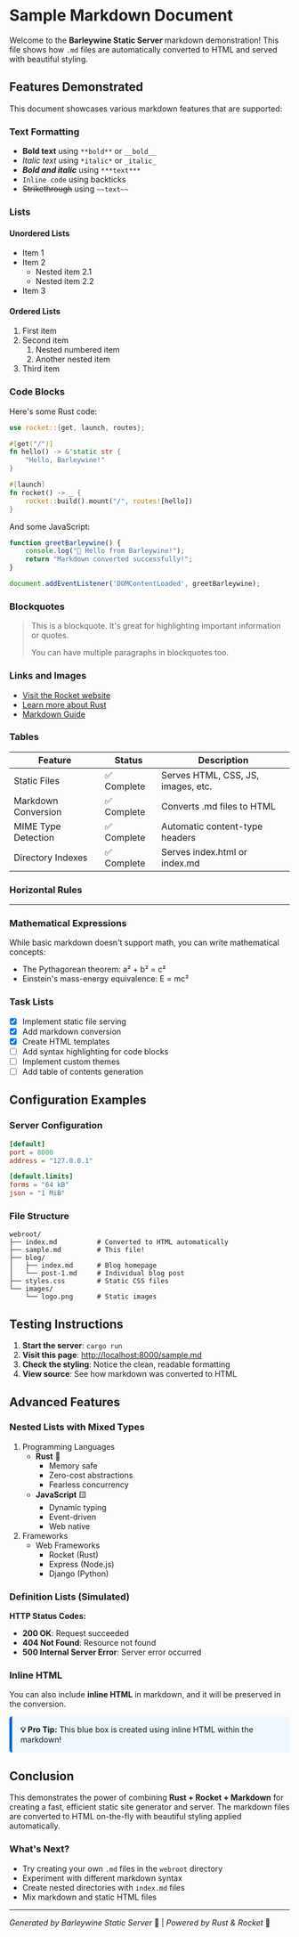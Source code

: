 # Sample Markdown Document

Welcome to the **Barleywine Static Server** markdown demonstration! This file shows how `.md` files are automatically converted to HTML and served with beautiful styling.

## Features Demonstrated

This document showcases various markdown features that are supported:

### Text Formatting

- **Bold text** using `**bold**` or `__bold__`
- *Italic text* using `*italic*` or `_italic_`
- ***Bold and italic*** using `***text***`
- `Inline code` using backticks
- ~~Strikethrough~~ using `~~text~~`

### Lists

#### Unordered Lists
- Item 1
- Item 2
  - Nested item 2.1
  - Nested item 2.2
- Item 3

#### Ordered Lists
1. First item
2. Second item
   1. Nested numbered item
   2. Another nested item
3. Third item

### Code Blocks

Here's some Rust code:

```rust
use rocket::{get, launch, routes};

#[get("/")]
fn hello() -> &'static str {
    "Hello, Barleywine!"
}

#[launch]
fn rocket() -> _ {
    rocket::build().mount("/", routes![hello])
}
```

And some JavaScript:

```javascript
function greetBarleywine() {
    console.log("🍺 Hello from Barleywine!");
    return "Markdown converted successfully!";
}

document.addEventListener('DOMContentLoaded', greetBarleywine);
```

### Blockquotes

> This is a blockquote. It's great for highlighting important information or quotes.
>
> You can have multiple paragraphs in blockquotes too.

### Links and Images

- [Visit the Rocket website](https://rocket.rs/)
- [Learn more about Rust](https://www.rust-lang.org/)
- [Markdown Guide](https://www.markdownguide.org/)

### Tables

| Feature | Status | Description |
|---------|--------|-------------|
| Static Files | ✅ Complete | Serves HTML, CSS, JS, images, etc. |
| Markdown Conversion | ✅ Complete | Converts .md files to HTML |
| MIME Type Detection | ✅ Complete | Automatic content-type headers |
| Directory Indexes | ✅ Complete | Serves index.html or index.md |

### Horizontal Rules

---

### Mathematical Expressions

While basic markdown doesn't support math, you can write mathematical concepts:

- The Pythagorean theorem: a² + b² = c²
- Einstein's mass-energy equivalence: E = mc²

### Task Lists

- [x] Implement static file serving
- [x] Add markdown conversion
- [x] Create HTML templates
- [ ] Add syntax highlighting for code blocks
- [ ] Implement custom themes
- [ ] Add table of contents generation

## Configuration Examples

### Server Configuration

```toml
[default]
port = 8000
address = "127.0.0.1"

[default.limits]
forms = "64 kB"
json = "1 MiB"
```

### File Structure

```
webroot/
├── index.md          # Converted to HTML automatically
├── sample.md         # This file!
├── blog/
│   ├── index.md      # Blog homepage
│   └── post-1.md     # Individual blog post
├── styles.css        # Static CSS files
└── images/
    └── logo.png      # Static images
```

## Testing Instructions

1. **Start the server**: `cargo run`
2. **Visit this page**: [http://localhost:8000/sample.md](http://localhost:8000/sample.md)
3. **Check the styling**: Notice the clean, readable formatting
4. **View source**: See how markdown was converted to HTML

## Advanced Features

### Nested Lists with Mixed Types

1. Programming Languages
   - **Rust** 🦀
     - Memory safe
     - Zero-cost abstractions
     - Fearless concurrency
   - **JavaScript** 🟨
     - Dynamic typing
     - Event-driven
     - Web native
2. Frameworks
   - Web Frameworks
     - Rocket (Rust)
     - Express (Node.js)
     - Django (Python)

### Definition Lists (Simulated)

**HTTP Status Codes:**
- **200 OK**: Request succeeded
- **404 Not Found**: Resource not found
- **500 Internal Server Error**: Server error occurred

### Inline HTML

You can also include <strong>inline HTML</strong> in markdown, and it will be preserved in the conversion.

<div style="background-color: #f0f8ff; padding: 15px; border-radius: 5px; border-left: 5px solid #0066cc;">
    <strong>💡 Pro Tip:</strong> This blue box is created using inline HTML within the markdown!
</div>

## Conclusion

This demonstrates the power of combining **Rust + Rocket + Markdown** for creating a fast, efficient static site generator and server. The markdown files are converted to HTML on-the-fly with beautiful styling applied automatically.

### What's Next?

- Try creating your own `.md` files in the `webroot` directory
- Experiment with different markdown syntax
- Create nested directories with `index.md` files
- Mix markdown and static HTML files

---

*Generated by Barleywine Static Server* 🍺 | *Powered by Rust & Rocket* 🚀
